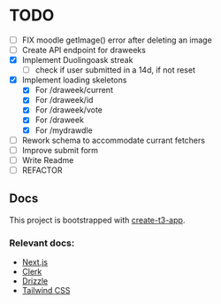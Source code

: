 # TODO

- [ ] FIX moodle getImage() error after deleting an image
- [ ] Create API endpoint for draweeks
- [x] Implement Duolingoask streak
  - [ ] check if user submitted in a 14d, if not reset
- [x] Implement loading skeletons
  - [x] For /draweek/current
  - [x] For /draweek/id
  - [x] For /draweek/vote
  - [x] For /draweek
  - [x] For /mydrawdle
- [ ] Rework schema to accommodate currant fetchers
- [ ] Improve submit form
- [ ] Write Readme
- [ ] REFACTOR

## Docs

This project is bootstrapped with [create-t3-app](https://create.t3.gg/).

### Relevant docs:

- [Next.js](https://nextjs.org)
- [Clerk](https://next-auth.js.org)
- [Drizzle](https://orm.drizzle.team)
- [Tailwind CSS](https://tailwindcss.com)
